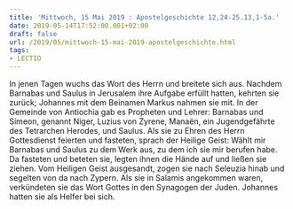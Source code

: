 ```yaml
---
title: 'Mittwoch, 15 Mai 2019 : Apostelgeschichte 12,24-25.13,1-5a.'
date: 2019-05-14T17:52:00.001+02:00
draft: false
url: /2019/05/mittwoch-15-mai-2019-apostelgeschichte.html
tags: 
- LECTIO
---
```


In jenen Tagen wuchs das Wort des Herrn und breitete sich aus. Nachdem Barnabas und Saulus in Jerusalem ihre Aufgabe erfüllt hatten, kehrten sie zurück; Johannes mit dem Beinamen Markus nahmen sie mit. In der Gemeinde von Antiochia gab es Propheten und Lehrer: Barnabas und Simeon, genannt Niger, Luzius von Zyrene, Manaën, ein Jugendgefährte des Tetrarchen Herodes, und Saulus. Als sie zu Ehren des Herrn Gottesdienst feierten und fasteten, sprach der Heilige Geist: Wählt mir Barnabas und Saulus zu dem Werk aus, zu dem ich sie mir berufen habe. Da fasteten und beteten sie, legten ihnen die Hände auf und ließen sie ziehen. Vom Heiligen Geist ausgesandt, zogen sie nach Seleuzia hinab und segelten von da nach Zypern. Als sie in Salamis angekommen waren, verkündeten sie das Wort Gottes in den Synagogen der Juden. Johannes hatten sie als Helfer bei sich.